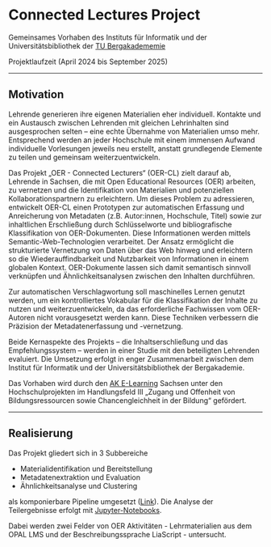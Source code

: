 # Connected Lectures Project

Gemeinsames Vorhaben des Instituts für Informatik und der Universitätsbibliothek der [TU Bergakadememie](https://tu-freiberg.de/)

Projektlaufzeit (April 2024 bis September 2025)

------------------------------

## Motivation 

Lehrende generieren ihre eigenen Materialien eher individuell. Kontakte und ein Austausch zwischen Lehrenden mit gleichen Lehrinhalten sind ausgesprochen selten – eine echte Übernahme von Materialien umso mehr. Entsprechend werden an jeder Hochschule mit einem immensen Aufwand individuelle Vorlesungen jeweils neu erstellt, anstatt grundlegende Elemente zu teilen und gemeinsam weiterzuentwickeln.

Das Projekt „OER - Connected Lecturers“ (OER-CL) zielt darauf ab, Lehrende in Sachsen, die mit Open Educational Resources (OER) arbeiten, zu vernetzen und die Identifikation von Materialien und potenziellen Kollaborationspartnern zu erleichtern. Um dieses Problem zu adressieren, entwickelt OER-CL einen Prototypen zur automatischen Erfassung und Anreicherung von Metadaten (z.B. Autor:innen, Hochschule, Titel) sowie zur inhaltlichen Erschließung durch Schlüsselworte und bibliografische Klassifikation von OER-Dokumenten. Diese Informationen werden mittels Semantic-Web-Technologien verarbeitet. Der Ansatz ermöglicht die strukturierte Vernetzung von Daten über das Web hinweg und erleichtern so die Wiederauffindbarkeit und Nutzbarkeit von Informationen in einem globalen Kontext. OER-Dokumente lassen sich damit semantisch sinnvoll verknüpfen und Ähnlichkeitsanalysen zwischen den Inhalten durchführen.

Zur automatischen Verschlagwortung soll maschinelles Lernen genutzt werden, um ein kontrolliertes Vokabular für die Klassifikation der Inhalte zu nutzen und weiterzuentwickeln, da das erforderliche Fachwissen vom OER-Autoren nicht vorausgesetzt werden kann. Diese Techniken verbessern die Präzision der Metadatenerfassung und -vernetzung.

Beide Kernaspekte des Projekts – die Inhaltserschließung und das Empfehlungssystem – werden in einer Studie mit den beteiligten Lehrenden evaluiert. Die Umsetzung erfolgt in enger Zusammenarbeit zwischen dem Institut für Informatik und der Universitätsbibliothek der Bergakademie.

Das Vorhaben wird durch den [AK E-Learning](https://bildungsportal.sachsen.de/portal/parentpage/institutionen/arbeitskreis-e-learning-der-lrk-sachsen/) Sachsen unter den Hochschulprojekten im Handlungsfeld III „Zugang und Offenheit von Bildungsressourcen sowie Chancengleichheit in der Bildung“ gefördert.

------------------------------

## Realisierung 

Das Projekt gliedert sich in 3 Subbereiche 

- Materialidentifikation und Bereitstellung
- Metadatenextraktion und Evaluation
- Ähnlichkeitsanalyse und Clustering

als komponierbare Pipeline umgesetzt ([Link](https://github.com/TUBAF-IFI-ConnectedLecturer/Data_aggregation)). Die Analyse der Teilergebnisse erfolgt mit [Jupyter-Notebooks](https://github.com/TUBAF-IFI-ConnectedLecturer/Data_analysis).

Dabei werden zwei Felder von OER Aktivitäten - Lehrmaterialien aus dem OPAL LMS und der Beschreibungssprache LiaScript - untersucht.
